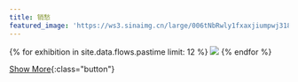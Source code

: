 ```yaml
---
title: 销愁
featured_image: 'https://ws3.sinaimg.cn/large/006tNbRwly1fxaxjiumpwj318z0u0at2.jpg'
---
```


<div class="gallery" data-columns="4">
    {% for exhibition in site.data.flows.pastime limit: 12 %}
        <img src="{{ exhibition.img }}">
    {% endfor %}
</div>

[Show More](/pastime-archive){:class="button"}
